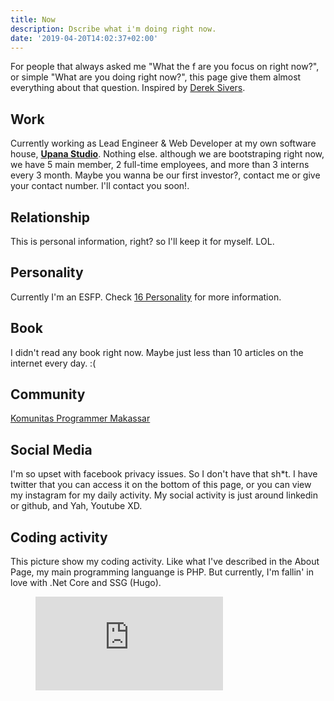 ```yaml
---
title: Now
description: Dscribe what i'm doing right now.
date: '2019-04-20T14:02:37+02:00'
---
```

For people that always asked me "What the f are you focus on right now?", or simple "What are you doing right now?", this page give them almost everything about that question. Inspired by [Derek Sivers](https://sivers.org/now).

## Work

Currently working as Lead Engineer & Web Developer at my own software house, **[Upana Studio](https://www.upanastudio.com)**. Nothing else. although we are bootstraping right now, we have 5 main member, 2 full-time employees, and more than 3 interns every 3 month. Maybe you wanna be our first investor?, contact me or give your contact number. I'll contact you soon!.

## Relationship

This is personal information, right? so I'll keep it for myself. LOL.

## Personality

Currently I'm an ESFP. Check [16 Personality](https://www.16personalities.com/) for more information.

## Book

I didn't read any book right now. Maybe just less than 10 articles on the internet every day. :(

## Community

[Komunitas Programmer Makassar](https://kpmks.github.io)

## Social Media

I'm so upset with facebook privacy issues. So I don't have that sh*t. I have twitter that you can access it on the bottom of this page, or you can view my instagram for my daily activity. 
My social activity is just around linkedin or github, and Yah, Youtube XD.

## Coding activity

This picture show my coding activity. Like what I've described in the About Page, my main programming languange is PHP. But currently, I'm fallin' in love with .Net Core and SSG (Hugo).
<br>

<figure><embed src="https://wakatime.com/share/@c5b47ecb-a59c-4d51-879a-5ed51b3b57ee/3d6095f0-d128-4e2f-af41-7252da198025.svg"></embed></figure>
